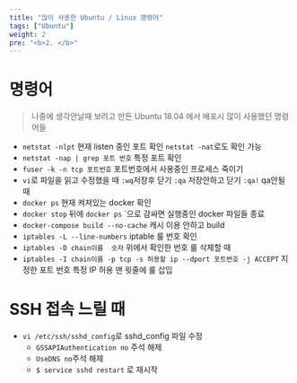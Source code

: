 ```yaml
---
title: "많이 사용한 Ubuntu / Linux 명령어"
tags: ["Ubuntu"]
weight: 2
pre: "<b>2. </b>"
---
```


# 명령어

>나중에 생각안날때 보려고 만든 Ubuntu 18.04 에서 배포시 많이 사용했던 명령어들

- `netstat -nlpt`  현재 listen 중인 포트 확인 `netstat -nat`로도 확인 가능
- `netstat -nap | grep 포트 번호` 특정 포트 확인
- `fuser -k -n tcp 포트번호` 포트번호에서 사용중인 프로세스 죽이기
- `vi`로 파일을 읽고 수정했을 때 `:wq`저장후 닫기 `:qa` 저장안하고 닫기 `:qa!` qa안될때
- `docker ps` 현재 켜져있는 docker 확인
- `docker stop`  뒤에 `docker ps`  `으로 감싸면 실행중인 docker 파일들 종료
- `docker-compose build --no-cache` 캐시 이용 안하고 build
- `iptables -L --line-numbers` iptable 룰 번호 확인
- `iptables -D chain이름  숫자` 위에서 확인한 번호 룰 삭제할 때
- `iptables -I chain이름 -p tcp -s 허용할 ip --dport 포트번호 -j ACCEPT` 지정한 포트 번호 특정 IP 허용 맨 윗줄에 룰 삽입

# SSH 접속 느릴 때

- `vi /etc/ssh/sshd_config`로 sshd_config 파일 수정
  - `GSSAPIAuthentication no` 주석 해제
  - `UseDNS no`주석 해제
  - `$ service sshd restart` 로 재시작